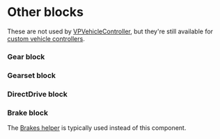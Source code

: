 # Other blocks

These are not used by [VPVehicleController](/components/vehicle-controller), but they're still
available for [custom vehicle controllers](/advanced/custom-vehicles).

### Gear block

### Gearset block

### DirectDrive block

### Brake block

The [Brakes helper](brakes) is typically used instead of this component.
